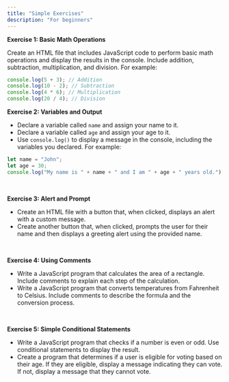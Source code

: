 ```yaml
---
title: "Simple Exercises"
description: "For beginners"
---
```



**Exercise 1: Basic Math Operations**

Create an HTML file that includes JavaScript code to perform basic math operations and display the results in the console. Include addition, subtraction, multiplication, and division. For example:

```javascript
console.log(5 + 3); // Addition
console.log(10 - 2); // Subtraction
console.log(4 * 6); // Multiplication
console.log(20 / 4); // Division
```

**Exercise 2: Variables and Output**

- Declare a variable called `name` and assign your name to it.
- Declare a variable called `age` and assign your age to it.
- Use `console.log()` to display a message in the console, including the variables you declared. For example:

```javascript
let name = "John";
let age = 30;
console.log("My name is " + name + " and I am " + age + " years old.");
```

<br>

**Exercise 3: Alert and Prompt**

- Create an HTML file with a button that, when clicked, displays an alert with a custom message.
- Create another button that, when clicked, prompts the user for their name and then displays a greeting alert using the provided name.

<br>

**Exercise 4: Using Comments**

- Write a JavaScript program that calculates the area of a rectangle. Include comments to explain each step of the calculation.
- Write a JavaScript program that converts temperatures from Fahrenheit to Celsius. Include comments to describe the formula and the conversion process.

<br>

**Exercise 5: Simple Conditional Statements**

- Write a JavaScript program that checks if a number is even or odd. Use conditional statements to display the result.
- Create a program that determines if a user is eligible for voting based on their age. If they are eligible, display a message indicating they can vote. If not, display a message that they cannot vote.
